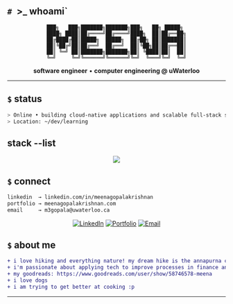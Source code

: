 ## `# `>_ whoami`

<div align="center">

```
███╗   ███╗███████╗███████╗███╗   ██╗ █████╗ 
████╗ ████║██╔════╝██╔════╝████╗  ██║██╔══██╗
██╔████╔██║█████╗  █████╗  ██╔██╗ ██║███████║
██║╚██╔╝██║██╔══╝  ██╔══╝  ██║╚██╗██║██╔══██║
██║ ╚═╝ ██║███████╗███████╗██║ ╚████║██║  ██║
╚═╝     ╚═╝╚══════╝╚══════╝╚═╝  ╚═══╝╚═╝  ╚═╝
```

**software engineer** • **computer engineering @ uWaterloo**

</div>

---

## `$` **status**
```bash
> Online • building cloud-native applications and scalable full-stack solutions; exploring AI/ML integrations
> Location: ~/dev/learning
```

## **stack --list**

<p align="center">
  <img src="https://skillicons.dev/icons?i=js,ts,python,cpp,swift,rust,dart,html,css,react,nodejs,nextjs,flutter,firebase,tensorflow,aws,azure,gcp,docker,kubernetes,terraform,ansible,git,linux,vscode" />
</p>


## `$` **connect**
```bash
linkedin  → linkedin.com/in/meenagopalakrishnan
portfolio → meenagopalakrishnan.com  
email     → m3gopala@uwaterloo.ca
```

<div align="center">

[![LinkedIn](https://img.shields.io/badge/LinkedIn-00FF41?style=flat&logo=linkedin&logoColor=black)](https://linkedin.com/in/meenagopalakrishnan)
[![Portfolio](https://img.shields.io/badge/Portfolio-39FF14?style=flat&logo=google-chrome&logoColor=black)](https://meenagopalakrishnan.com)
[![Email](https://img.shields.io/badge/Email-00FF00?style=flat&logo=gmail&logoColor=black)](mailto:m3gopala@uwaterloo.ca)

</div>


## `$` **about me**
```diff
+ i love hiking and everything nature! my dream hike is the annapurna circuit in Nepal :)
+ i'm passionate about applying tech to improve processes in finance and commerce
+ my goodreads: https://www.goodreads.com/user/show/58746578-meena
+ i love dogs
+ i am trying to get better at cooking :p
```

---

